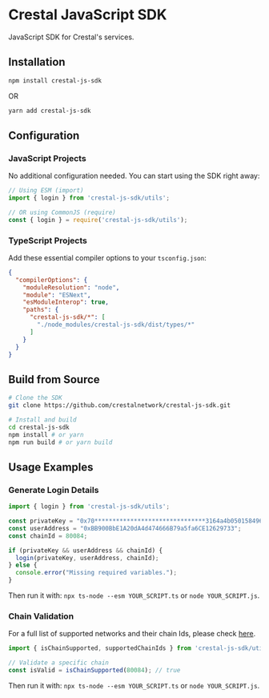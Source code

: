 # Crestal JavaScript SDK

JavaScript SDK for Crestal's services.

## Installation

```bash
npm install crestal-js-sdk
```

OR

```bash
yarn add crestal-js-sdk
```

## Configuration

### JavaScript Projects

No additional configuration needed. You can start using the SDK right away:

```javascript
// Using ESM (import)
import { login } from 'crestal-js-sdk/utils';

// OR using CommonJS (require)
const { login } = require('crestal-js-sdk/utils');
```

### TypeScript Projects

Add these essential compiler options to your `tsconfig.json`:

```json
{
  "compilerOptions": {
    "moduleResolution": "node",
    "module": "ESNext",
    "esModuleInterop": true,
    "paths": {
      "crestal-js-sdk/*": [
        "./node_modules/crestal-js-sdk/dist/types/*"
      ]
    }
  }
}
```

## Build from Source

```bash
# Clone the SDK
git clone https://github.com/crestalnetwork/crestal-js-sdk.git

# Install and build
cd crestal-js-sdk
npm install # or yarn
npm run build # or yarn build
```

## Usage Examples

### Generate Login Details

```typescript
import { login } from 'crestal-js-sdk/utils';

const privateKey = "0x70*******************************3164a4b050158496aa9191df818f380dbb3d";
const userAddress = "0xBB900BbE1A20dA4d474666B79a5fa6CE12629733";
const chainId = 80084;

if (privateKey && userAddress && chainId) {
  login(privateKey, userAddress, chainId);
} else {
  console.error("Missing required variables.");
}
```

Then run it with: `npx ts-node --esm YOUR_SCRIPT.ts` or `node YOUR_SCRIPT.js`.


### Chain Validation

For a full list of supported networks and their chain Ids, please check 
[here](https://docs.crestal.xyz/networks/supported-networks).

```typescript
import { isChainSupported, supportedChainIds } from 'crestal-js-sdk/utils';

// Validate a specific chain
const isValid = isChainSupported(80084); // true
```

Then run it with: `npx ts-node --esm YOUR_SCRIPT.ts` or `node YOUR_SCRIPT.js`.

